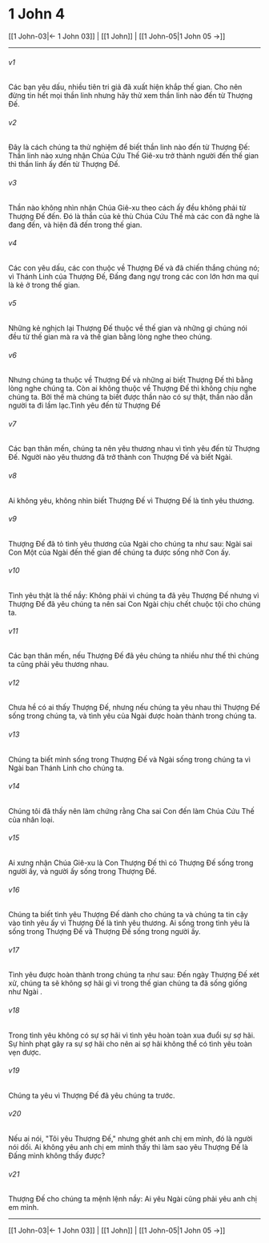 # 1 John 4

[[1 John-03|← 1 John 03]] | [[1 John]] | [[1 John-05|1 John 05 →]]
***



###### v1 
Các bạn yêu dấu, nhiều tiên tri giả đã xuất hiện khắp thế gian. Cho nên đừng tin hết mọi thần linh nhưng hãy thử xem thần linh nào đến từ Thượng Đế. 

###### v2 
Đây là cách chúng ta thử nghiệm để biết thần linh nào đến từ Thượng Đế: Thần linh nào xưng nhận Chúa Cứu Thế Giê-xu trở thành người đến thế gian thì thần linh ấy đến từ Thượng Đế. 

###### v3 
Thần nào không nhìn nhận Chúa Giê-xu theo cách ấy đều không phải từ Thượng Đế đến. Đó là thần của kẻ thù Chúa Cứu Thế mà các con đã nghe là đang đến, và hiện đã đến trong thế gian. 

###### v4 
Các con yêu dấu, các con thuộc về Thượng Đế và đã chiến thắng chúng nó; vì Thánh Linh của Thượng Đế, Đấng đang ngự trong các con lớn hơn ma quỉ là kẻ ở trong thế gian. 

###### v5 
Những kẻ nghịch lại Thượng Đế thuộc về thế gian và những gì chúng nói đều từ thế gian mà ra và thế gian bằng lòng nghe theo chúng. 

###### v6 
Nhưng chúng ta thuộc về Thượng Đế và những ai biết Thượng Đế thì bằng lòng nghe chúng ta. Còn ai không thuộc về Thượng Đế thì không chịu nghe chúng ta. Bởi thế mà chúng ta biết được thần nào có sự thật, thần nào dẫn người ta đi lầm lạc.Tình yêu đến từ Thượng Đế 

###### v7 
Các bạn thân mến, chúng ta nên yêu thương nhau vì tình yêu đến từ Thượng Đế. Người nào yêu thương đã trở thành con Thượng Đế và biết Ngài. 

###### v8 
Ai không yêu, không nhìn biết Thượng Đế vì Thượng Đế là tình yêu thương. 

###### v9 
Thượng Đế đã tỏ tình yêu thương của Ngài cho chúng ta như sau: Ngài sai Con Một của Ngài đến thế gian để chúng ta được sống nhờ Con ấy. 

###### v10 
Tình yêu thật là thế nầy: Không phải vì chúng ta đã yêu Thượng Đế nhưng vì Thượng Đế đã yêu chúng ta nên sai Con Ngài chịu chết chuộc tội cho chúng ta. 

###### v11 
Các bạn thân mến, nếu Thượng Đế đã yêu chúng ta nhiều như thế thì chúng ta cũng phải yêu thương nhau. 

###### v12 
Chưa hề có ai thấy Thượng Đế, nhưng nếu chúng ta yêu nhau thì Thượng Đế sống trong chúng ta, và tình yêu của Ngài được hoàn thành trong chúng ta. 

###### v13 
Chúng ta biết mình sống trong Thượng Đế và Ngài sống trong chúng ta vì Ngài ban Thánh Linh cho chúng ta. 

###### v14 
Chúng tôi đã thấy nên làm chứng rằng Cha sai Con đến làm Chúa Cứu Thế của nhân loại. 

###### v15 
Ai xưng nhận Chúa Giê-xu là Con Thượng Đế thì có Thượng Đế sống trong người ấy, và người ấy sống trong Thượng Đế. 

###### v16 
Chúng ta biết tình yêu Thượng Đế dành cho chúng ta và chúng ta tin cậy vào tình yêu ấy vì Thượng Đế là tình yêu thương. Ai sống trong tình yêu là sống trong Thượng Đế và Thượng Đế sống trong người ấy. 

###### v17 
Tình yêu được hoàn thành trong chúng ta như sau: Đến ngày Thượng Đế xét xử, chúng ta sẽ không sợ hãi gì vì trong thế gian chúng ta đã sống giống như Ngài . 

###### v18 
Trong tình yêu không có sự sợ hãi vì tình yêu hoàn toàn xua đuổi sự sợ hãi. Sự hình phạt gây ra sự sợ hãi cho nên ai sợ hãi không thể có tình yêu toàn vẹn được. 

###### v19 
Chúng ta yêu vì Thượng Đế đã yêu chúng ta trước. 

###### v20 
Nếu ai nói, "Tôi yêu Thượng Đế," nhưng ghét anh chị em mình, đó là người nói dối. Ai không yêu anh chị em mình thấy thì làm sao yêu Thượng Đế là Đấng mình không thấy được? 

###### v21 
Thượng Đế cho chúng ta mệnh lệnh nầy: Ai yêu Ngài cũng phải yêu anh chị em mình.

***
[[1 John-03|← 1 John 03]] | [[1 John]] | [[1 John-05|1 John 05 →]]
